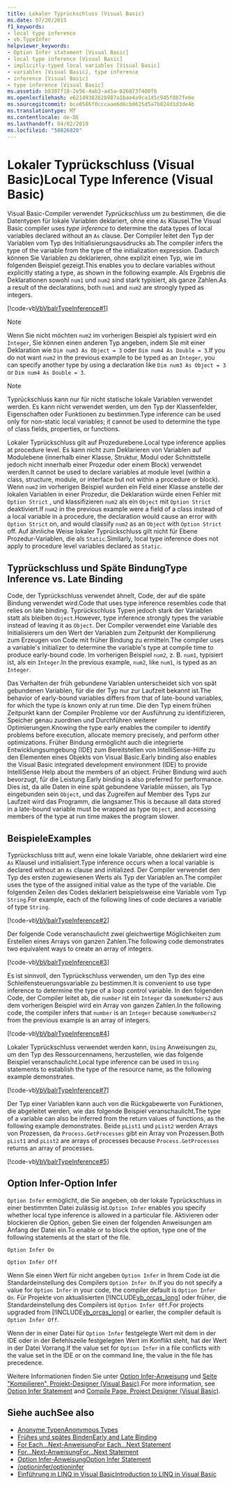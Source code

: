```yaml
---
title: Lokaler Typrückschluss (Visual Basic)
ms.date: 07/20/2015
f1_keywords:
- local type inference
- vb.TypeInfer
helpviewer_keywords:
- Option Infer statement [Visual Basic]
- local type inference [Visual Basic]
- implicitly-typed local variables [Visual Basic]
- variables [Visual Basic], type inference
- inference [Visual Basic]
- type inference [Visual Basic]
ms.assetid: b8307f18-2e56-4ab3-a45a-826873f400f6
ms.openlocfilehash: e6214938262b987a1bae4a9ca1d5c945f8b7fe6e
ms.sourcegitcommit: bce0586f0cccaae6d6cbd625d5a7b824d1d3de4b
ms.translationtype: MT
ms.contentlocale: de-DE
ms.lasthandoff: 04/02/2019
ms.locfileid: "58826820"
---
```

# <a name="local-type-inference-visual-basic"></a><span data-ttu-id="f55e9-102">Lokaler Typrückschluss (Visual Basic)</span><span class="sxs-lookup"><span data-stu-id="f55e9-102">Local Type Inference (Visual Basic)</span></span>
<span data-ttu-id="f55e9-103">Visual Basic-Compiler verwendet *Typrückschluss* um zu bestimmen, die die Datentypen für lokale Variablen deklariert, ohne eine `As` Klausel.</span><span class="sxs-lookup"><span data-stu-id="f55e9-103">The Visual Basic compiler uses *type inference* to determine the data types of local variables declared without an `As` clause.</span></span> <span data-ttu-id="f55e9-104">Der Compiler leitet den Typ der Variablen vom Typ des Initialisierungsausdrucks ab.</span><span class="sxs-lookup"><span data-stu-id="f55e9-104">The compiler infers the type of the variable from the type of the initialization expression.</span></span> <span data-ttu-id="f55e9-105">Dadurch können Sie Variablen zu deklarieren, ohne explizit einen Typ, wie im folgenden Beispiel gezeigt.</span><span class="sxs-lookup"><span data-stu-id="f55e9-105">This enables you to declare variables without explicitly stating a type, as shown in the following example.</span></span> <span data-ttu-id="f55e9-106">Als Ergebnis die Deklarationen sowohl `num1` und `num2` sind stark typisiert, als ganze Zahlen.</span><span class="sxs-lookup"><span data-stu-id="f55e9-106">As a result of the declarations, both `num1` and `num2` are strongly typed as integers.</span></span>  
  
 [!code-vb[VbVbalrTypeInference#1](~/samples/snippets/visualbasic/VS_Snippets_VBCSharp/VbVbalrTypeInference/VB/Class1.vb#1)]  
 
> [!NOTE]
>  <span data-ttu-id="f55e9-107">Wenn Sie nicht möchten `num2` im vorherigen Beispiel als typisiert wird ein `Integer`, Sie können einen anderen Typ angeben, indem Sie mit einer Deklaration wie `Dim num3 As Object = 3` oder `Dim num4 As Double = 3`.</span><span class="sxs-lookup"><span data-stu-id="f55e9-107">If you do not want `num2` in the previous example to be typed as an `Integer`, you can specify another type by using a declaration like `Dim num3 As Object = 3` or `Dim num4 As Double = 3`.</span></span>  

> [!NOTE]
>  <span data-ttu-id="f55e9-108">Typrückschluss kann nur für nicht statische lokale Variablen verwendet werden. Es kann nicht verwendet werden, um den Typ der Klassenfelder, Eigenschaften oder Funktionen zu bestimmen.</span><span class="sxs-lookup"><span data-stu-id="f55e9-108">Type inference can be used only for non-static local variables; it cannot be used to determine the type of class fields, properties, or functions.</span></span>
 
 <span data-ttu-id="f55e9-109">Lokaler Typrückschluss gilt auf Prozedurebene.</span><span class="sxs-lookup"><span data-stu-id="f55e9-109">Local type inference applies at procedure level.</span></span> <span data-ttu-id="f55e9-110">Es kann nicht zum Deklarieren von Variablen auf Modulebene (innerhalb einer Klasse, Struktur, Modul oder Schnittstelle jedoch nicht innerhalb einer Prozedur oder einem Block) verwendet werden.</span><span class="sxs-lookup"><span data-stu-id="f55e9-110">It cannot be used to declare variables at module level (within a class, structure, module, or interface but not within a procedure or block).</span></span> <span data-ttu-id="f55e9-111">Wenn `num2` im vorherigen Beispiel wurden ein Feld einer Klasse anstelle der lokalen Variablen in einer Prozedur, die Deklaration würde einen Fehler mit `Option Strict` , und klassifizieren `num2` als ein `Object` mit `Option Strict` deaktiviert.</span><span class="sxs-lookup"><span data-stu-id="f55e9-111">If `num2` in the previous example were a field of a class instead of a local variable in a procedure, the declaration would cause an error with `Option Strict` on, and would classify `num2` as an `Object` with `Option Strict` off.</span></span> <span data-ttu-id="f55e9-112">Auf ähnliche Weise lokaler Typrückschluss gilt nicht für Ebene Prozedur-Variablen, die als `Static`.</span><span class="sxs-lookup"><span data-stu-id="f55e9-112">Similarly, local type inference does not apply to procedure level variables declared as `Static`.</span></span>  
  
## <a name="type-inference-vs-late-binding"></a><span data-ttu-id="f55e9-113">Typrückschluss und Späte Bindung</span><span class="sxs-lookup"><span data-stu-id="f55e9-113">Type Inference vs. Late Binding</span></span>  
 <span data-ttu-id="f55e9-114">Code, der Typrückschluss verwendet ähnelt, Code, der auf die späte Bindung verwendet wird.</span><span class="sxs-lookup"><span data-stu-id="f55e9-114">Code that uses type inference resembles code that relies on late binding.</span></span> <span data-ttu-id="f55e9-115">Typrückschluss Typen jedoch stark der Variablen statt als bleiben `Object`.</span><span class="sxs-lookup"><span data-stu-id="f55e9-115">However, type inference strongly types the variable instead of leaving it as `Object`.</span></span> <span data-ttu-id="f55e9-116">Der Compiler verwendet eine Variable des Initialisierers um den Wert der Variablen zum Zeitpunkt der Kompilierung zum Erzeugen von Code mit früher Bindung zu ermitteln.</span><span class="sxs-lookup"><span data-stu-id="f55e9-116">The compiler uses a variable's initializer to determine the variable's type at compile time to produce early-bound code.</span></span> <span data-ttu-id="f55e9-117">Im vorherigen Beispiel `num2`, z. B. `num1`, typisiert ist, als ein `Integer`.</span><span class="sxs-lookup"><span data-stu-id="f55e9-117">In the previous example, `num2`, like `num1`, is typed as an `Integer`.</span></span>  
  
 <span data-ttu-id="f55e9-118">Das Verhalten der früh gebundene Variablen unterscheidet sich von spät gebundenen Variablen, für die der Typ nur zur Laufzeit bekannt ist.</span><span class="sxs-lookup"><span data-stu-id="f55e9-118">The behavior of early-bound variables differs from that of late-bound variables, for which the type is known only at run time.</span></span> <span data-ttu-id="f55e9-119">Die den Typ einem frühen Zeitpunkt kann der Compiler Probleme vor der Ausführung zu identifizieren, Speicher genau zuordnen und Durchführen weiterer Optimierungen.</span><span class="sxs-lookup"><span data-stu-id="f55e9-119">Knowing the type early enables the compiler to identify problems before execution, allocate memory precisely, and perform other optimizations.</span></span> <span data-ttu-id="f55e9-120">Früher Bindung ermöglicht auch die integrierte Entwicklungsumgebung (IDE) zum Bereitstellen von IntelliSense-Hilfe zu den Elementen eines Objekts von Visual Basic.</span><span class="sxs-lookup"><span data-stu-id="f55e9-120">Early binding also enables the Visual Basic integrated development environment (IDE) to provide IntelliSense Help about the members of an object.</span></span> <span data-ttu-id="f55e9-121">Früher Bindung wird auch bevorzugt, für die Leistung.</span><span class="sxs-lookup"><span data-stu-id="f55e9-121">Early binding is also preferred for performance.</span></span> <span data-ttu-id="f55e9-122">Dies ist, da alle Daten in eine spät gebundene Variable müssen, als Typ eingebunden sein `Object`, und das Zugreifen auf Member des Typs zur Laufzeit wird das Programm, die langsamer.</span><span class="sxs-lookup"><span data-stu-id="f55e9-122">This is because all data stored in a late-bound variable must be wrapped as type `Object`, and accessing members of the type at run time makes the program slower.</span></span>  
  
## <a name="examples"></a><span data-ttu-id="f55e9-123">Beispiele</span><span class="sxs-lookup"><span data-stu-id="f55e9-123">Examples</span></span>  
 <span data-ttu-id="f55e9-124">Typrückschluss tritt auf, wenn eine lokale Variable, ohne deklariert wird eine `As` Klausel und initialisiert.</span><span class="sxs-lookup"><span data-stu-id="f55e9-124">Type inference occurs when a local variable is declared without an `As` clause and initialized.</span></span> <span data-ttu-id="f55e9-125">Der Compiler verwendet den Typ des ersten zugewiesenen Werts als Typ der Variablen an.</span><span class="sxs-lookup"><span data-stu-id="f55e9-125">The compiler uses the type of the assigned initial value as the type of the variable.</span></span> <span data-ttu-id="f55e9-126">Die folgenden Zeilen des Codes deklariert beispielsweise eine Variable vom Typ `String`.</span><span class="sxs-lookup"><span data-stu-id="f55e9-126">For example, each of the following lines of code declares a variable of type `String`.</span></span>  
  
 [!code-vb[VbVbalrTypeInference#2](~/samples/snippets/visualbasic/VS_Snippets_VBCSharp/VbVbalrTypeInference/VB/Class1.vb#2)]  
  
 <span data-ttu-id="f55e9-127">Der folgende Code veranschaulicht zwei gleichwertige Möglichkeiten zum Erstellen eines Arrays von ganzen Zahlen.</span><span class="sxs-lookup"><span data-stu-id="f55e9-127">The following code demonstrates two equivalent ways to create an array of integers.</span></span>  
  
 [!code-vb[VbVbalrTypeInference#3](~/samples/snippets/visualbasic/VS_Snippets_VBCSharp/VbVbalrTypeInference/VB/Class1.vb#3)]  
  
 <span data-ttu-id="f55e9-128">Es ist sinnvoll, den Typrückschluss verwenden, um den Typ des eine Schleifensteuerungsvariable zu bestimmen.</span><span class="sxs-lookup"><span data-stu-id="f55e9-128">It is convenient to use type inference to determine the type of a loop control variable.</span></span> <span data-ttu-id="f55e9-129">In den folgenden Code, der Compiler leitet ab, die `number` ist ein `Integer` da `someNumbers2` aus dem vorherigen Beispiel wird ein Array von ganzen Zahlen.</span><span class="sxs-lookup"><span data-stu-id="f55e9-129">In the following code, the compiler infers that `number` is an `Integer` because `someNumbers2` from the previous example is an array of integers.</span></span>  
  
 [!code-vb[VbVbalrTypeInference#4](~/samples/snippets/visualbasic/VS_Snippets_VBCSharp/VbVbalrTypeInference/VB/Class1.vb#4)]  
  
 <span data-ttu-id="f55e9-130">Lokaler Typrückschluss verwendet werden kann, `Using` Anweisungen zu, um den Typ des Ressourcennamens, herzustellen, wie das folgende Beispiel veranschaulicht.</span><span class="sxs-lookup"><span data-stu-id="f55e9-130">Local type inference can be used in `Using` statements to establish the type of the resource name, as the following example demonstrates.</span></span>  
  
 [!code-vb[VbVbalrTypeInference#7](~/samples/snippets/visualbasic/VS_Snippets_VBCSharp/VbVbalrTypeInference/VB/Class1.vb#7)]  
  
 <span data-ttu-id="f55e9-131">Der Typ einer Variablen kann auch von die Rückgabewerte von Funktionen, die abgeleitet werden, wie das folgende Beispiel veranschaulicht.</span><span class="sxs-lookup"><span data-stu-id="f55e9-131">The type of a variable can also be inferred from the return values of functions, as the following example demonstrates.</span></span> <span data-ttu-id="f55e9-132">Beide `pList1` und `pList2` werden Arrays von Prozessen, da `Process.GetProcesses` gibt ein Array von Prozessen.</span><span class="sxs-lookup"><span data-stu-id="f55e9-132">Both `pList1` and `pList2` are arrays of processes because `Process.GetProcesses` returns an array of processes.</span></span>  
  
 [!code-vb[VbVbalrTypeInference#5](~/samples/snippets/visualbasic/VS_Snippets_VBCSharp/VbVbalrTypeInference/VB/Class1.vb#5)]  
  
## <a name="option-infer"></a><span data-ttu-id="f55e9-133">Option Infer-</span><span class="sxs-lookup"><span data-stu-id="f55e9-133">Option Infer</span></span>  
 <span data-ttu-id="f55e9-134">`Option Infer` ermöglicht, die Sie angeben, ob der lokale Typrückschluss in einer bestimmten Datei zulässig ist.</span><span class="sxs-lookup"><span data-stu-id="f55e9-134">`Option Infer` enables you specify whether local type inference is allowed in a particular file.</span></span> <span data-ttu-id="f55e9-135">Aktivieren oder blockieren die Option, geben Sie einen der folgenden Anweisungen am Anfang der Datei ein.</span><span class="sxs-lookup"><span data-stu-id="f55e9-135">To enable or to block the option, type one of the following statements at the start of the file.</span></span>  
  
 `Option Infer On`  
  
 `Option Infer Off`  
  
 <span data-ttu-id="f55e9-136">Wenn Sie einen Wert für nicht angeben `Option Infer` in Ihrem Code ist die Standardeinstellung des Compilers `Option Infer On`.</span><span class="sxs-lookup"><span data-stu-id="f55e9-136">If you do not specify a value for `Option Infer` in your code, the compiler default is `Option Infer On`.</span></span> <span data-ttu-id="f55e9-137">Für Projekte von aktualisierten [!INCLUDE[vb_orcas_long](~/includes/vb-orcas-long-md.md)] oder früher, die Standardeinstellung des Compilers ist `Option Infer Off`.</span><span class="sxs-lookup"><span data-stu-id="f55e9-137">For projects upgraded from [!INCLUDE[vb_orcas_long](~/includes/vb-orcas-long-md.md)] or earlier, the compiler default is `Option Infer Off`.</span></span>  
  
 <span data-ttu-id="f55e9-138">Wenn der in einer Datei für `Option Infer` festgelegte Wert mit dem in der IDE oder in der Befehlszeile festgelegten Wert im Konflikt steht, hat der Wert in der Datei Vorrang.</span><span class="sxs-lookup"><span data-stu-id="f55e9-138">If the value set for `Option Infer` in a file conflicts with the value set in the IDE or on the command line, the value in the file has precedence.</span></span>  
  
 <span data-ttu-id="f55e9-139">Weitere Informationen finden Sie unter [Option Infer-Anweisung](../../../../visual-basic/language-reference/statements/option-infer-statement.md) und [Seite "Kompilieren", Projekt-Designer (Visual Basic)](/visualstudio/ide/reference/compile-page-project-designer-visual-basic).</span><span class="sxs-lookup"><span data-stu-id="f55e9-139">For more information, see [Option Infer Statement](../../../../visual-basic/language-reference/statements/option-infer-statement.md) and [Compile Page, Project Designer (Visual Basic)](/visualstudio/ide/reference/compile-page-project-designer-visual-basic).</span></span>  
  
## <a name="see-also"></a><span data-ttu-id="f55e9-140">Siehe auch</span><span class="sxs-lookup"><span data-stu-id="f55e9-140">See also</span></span>

- [<span data-ttu-id="f55e9-141">Anonyme Typen</span><span class="sxs-lookup"><span data-stu-id="f55e9-141">Anonymous Types</span></span>](../../../../visual-basic/programming-guide/language-features/objects-and-classes/anonymous-types.md)
- [<span data-ttu-id="f55e9-142">Frühes und spätes Binden</span><span class="sxs-lookup"><span data-stu-id="f55e9-142">Early and Late Binding</span></span>](../../../../visual-basic/programming-guide/language-features/early-late-binding/index.md)
- [<span data-ttu-id="f55e9-143">For Each...Next-Anweisung</span><span class="sxs-lookup"><span data-stu-id="f55e9-143">For Each...Next Statement</span></span>](../../../../visual-basic/language-reference/statements/for-each-next-statement.md)
- [<span data-ttu-id="f55e9-144">For...Next-Anweisung</span><span class="sxs-lookup"><span data-stu-id="f55e9-144">For...Next Statement</span></span>](../../../../visual-basic/language-reference/statements/for-next-statement.md)
- [<span data-ttu-id="f55e9-145">Option Infer-Anweisung</span><span class="sxs-lookup"><span data-stu-id="f55e9-145">Option Infer Statement</span></span>](../../../../visual-basic/language-reference/statements/option-infer-statement.md)
- [<span data-ttu-id="f55e9-146">/optioninfer</span><span class="sxs-lookup"><span data-stu-id="f55e9-146">/optioninfer</span></span>](../../../../visual-basic/reference/command-line-compiler/optioninfer.md)
- [<span data-ttu-id="f55e9-147">Einführung in LINQ in Visual Basic</span><span class="sxs-lookup"><span data-stu-id="f55e9-147">Introduction to LINQ in Visual Basic</span></span>](../../../../visual-basic/programming-guide/language-features/linq/introduction-to-linq.md)
